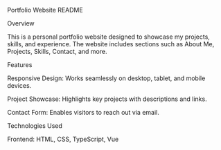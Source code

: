 Portfolio Website README

Overview

This is a personal portfolio website designed to showcase my projects, skills, and experience. The website includes sections such as About Me, Projects, Skills, Contact, and more.

Features

Responsive Design: Works seamlessly on desktop, tablet, and mobile devices.

Project Showcase: Highlights key projects with descriptions and links.

Contact Form: Enables visitors to reach out via email.


Technologies Used

Frontend: HTML, CSS, TypeScript, Vue